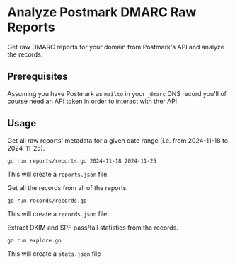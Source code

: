# Analyze Postmark DMARC Raw Reports

Get raw DMARC reports for your domain from Postmark's API and analyze the records.


## Prerequisites

Assuming you have Postmark as `mailto` in your `_dmarc` DNS record you'll of course need an API token in order to interact with ther API.

## Usage

Get all raw reports' metadata for a given date range (i.e. from 2024-11-18 to 2024-11-25).
```
go run reports/reports.go 2024-11-18 2024-11-25
```

This will create a `reports.json` file.

Get all the records from all of the reports.
```
go run records/records.go
```

This will create a `records.json` file.

Extract DKIM and SPF pass/fail statistics from the records.
```
go run explore.go
```

This will create a `stats.json` file
